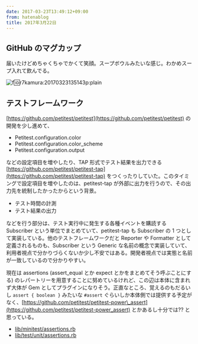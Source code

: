 ```yaml
---
date: 2017-03-23T13:49:12+09:00
from: hatenablog
title: 2017年3月22日
---
```

## GitHub のマグカップ

届いたけどめちゃくちゃでかくて笑顔。スープボウルみたいな感じ。わかめスープ入れて飲んでる。

![f:id:r7kamura:20170323135143p:plain](https://cdn-ak.f.st-hatena.com/images/fotolife/r/r7kamura/20170323/20170323135143.png "f:id:r7kamura:20170323135143p:plain")

## テストフレームワーク

[https://github.com/petitest/petitest](https://github.com/petitest/petitest) の開発を少し進めて、

- Petitest.configuration.color
- Petitest.configuration.color\_scheme
- Petitest.configuration.output

などの設定項目を増やしたり、TAP 形式でテスト結果を出力できる [https://github.com/petitest/petitest-tap](https://github.com/petitest/petitest-tap) をつくったりしていた。このタイミングで設定項目を増やしたのは、petitest-tap が外部に出力を行うので、その出力先を統制したかったからという背景。

- テスト時間の計測
- テスト結果の出力

などを行う部分は、テスト実行中に発生する各種イベントを購読する Subscriber という単位でまとめていて、petitest-tap も Subscriber の 1 つとして実装している。他のテストフレームワークだと Reporter や Formatter として定義されるものも、Subscriber という Generic な名前の概念で実装していて、利用者視点で分かりづらくないか少し不安ではある。開発者視点では実態と名前が一致しているので分かりやすい。

現在は assertions (assert\_equal とか expect とかをまとめてそう呼ぶことにする) のレパートリーを用意することに努めているけれど、この辺は本体に含まれず大体が Gem としてプラグインになりそう。正直なところ、覚えるのもだるいし `assert { boolean }` みたいな `#assert` ぐらいしか本体側では提供する予定がなく、[https://github.com/petitest/petitest-power\_assert](https://github.com/petitest/petitest-power_assert) とかあるし十分では?? と思っている。

- [lib/minitest/assertions.rb](https://github.com/seattlerb/minitest/blob/c6ba2afd90473b76d289562edd24f7d7ca8484f9/lib/minitest/assertions.rb)
- [lib/test/unit/assertions.rb](https://github.com/test-unit/test-unit/blob/0e79db64366a909470836992cf1dd345696663d3/lib/test/unit/assertions.rb)
